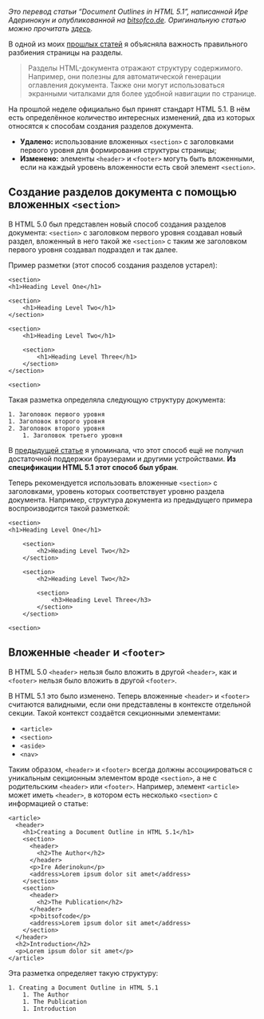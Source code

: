 _Это перевод статьи “Document Outlines in HTML 5.1”, написанной Ире Адеринокун
и опубликованной на [bitsofco.de][1]. Оригинальную статью можно прочитать [здесь][2]._

В одной из моих [прошлых статей][0] я объясняла важность правильного
разбиения страницы на разделы.

> Разделы HTML-документа отражают структуру содержимого. Например, они полезны для
автоматической генерации оглавления документа. Также они могут использоваться экранными
читалками для более удобной навигации по странице.

На прошлой неделе официально был принят стандарт HTML 5.1. В нём есть
определённое количество интересных изменений, два из которых относятся
к способам создания разделов документа.

- **Удалено:** использование вложенных `<section>` с заголовками первого уровня
для формирования структуры страницы;
- **Изменено:** элементы `<header>` и `<footer>` могуть быть вложенными, если
на каждый уровень вложенности есть свой элемент `<section>`.

## Создание разделов документа с помощью вложенных `<section>`

В HTML 5.0 был представлен новый способ создания разделов документа: `<section>`
с заголовком первого уровня создавал новый раздел, вложенный в него такой же
`<section>` с таким же заголовком первого уровня создавал подраздел и так далее.

Пример разметки (этот способ создания разделов устарел):

    <section>  
    <h1>Heading Level One</h1>

    <section>
        <h1>Heading Level Two</h1>
    </section>

    <section>
        <h1>Heading Level Two</h1>

        <section>
            <h1>Heading Level Three</h1>
        </section>
    </section>

    <section>

Такая разметка определяла следующую структуру документа:

    1. Заголовок первого уровня
    1. Заголовок второго уровня
    2. Заголовок второго уровня
        1. Заголовок третьего уровня

В [предыдущей статье][0] я упоминала, что этот способ ещё не получил достаточной
поддержки браузерами и другими устройствами. **Из спецификации HTML 5.1 этот
способ был убран**.

Теперь рекомендуется использовать вложенные `<section>` с заголовками, уровень
которых соответствует уровню раздела документа. Например, структура документа
из предыдущего примера воспроизводится такой разметкой:

    <section>  
    <h1>Heading Level One</h1>

        <section>
            <h2>Heading Level Two</h2>
        </section>

        <section>
            <h2>Heading Level Two</h2>

            <section>
                <h3>Heading Level Three</h3>
            </section>
        </section>

    <section>

## Вложенные `<header` и `<footer>`

В HTML 5.0 `<header>` нельзя было вложить в другой `<header>`, как и `<footer>`
нельзя было вложить в другой `<footer>`.

В HTML 5.1 это было изменено. Теперь вложенные `<header>` и `<footer>` считаются
валидными, если они представлены в контексте отдельной секции. Такой контекст
создаётся секционными элементами:

- `<article>`
- `<section>`
- `<aside>`
- `<nav>`

Таким образом, `<header>` и `<footer>` всегда должны ассоциироваться
с уникальным секционным элементом вроде `<section>`, а не с родительским
`<header>` или `<footer>`. Например, элемент `<article>` может иметь `<header>`,
в котором есть несколько `<section>` с информацией о статье:

    <article>  
      <header>
        <h1>Creating a Document Outline in HTML 5.1</h1>
        <section>
          <header>
            <h2>The Author</h2>
          </header>
          <p>Ire Aderinokun</p>
          <address>Lorem ipsum dolor sit amet</address>
        </section>
        <section>
          <header>
            <h2>The Publication</h2>
          </header>
          <p>bitsofcode</p>
          <address>Lorem ipsum dolor sit amet</address>
        </section>
      </header>
      <h2>Introduction</h2>
      <p>Lorem ipsum dolor sit amet</p>
    </article>

Эта разметка определяет такую структуру:

    1. Creating a Document Outline in HTML 5.1  
        1. The Author
        1. The Publication
        1. Introduction

[0]: https://bitsofco.de/using-heading-elements-to-create-a-document-outline/
[1]: https://bitsofco.de/
[2]: https://bitsofco.de/document-outlines-in-html-5-1/
